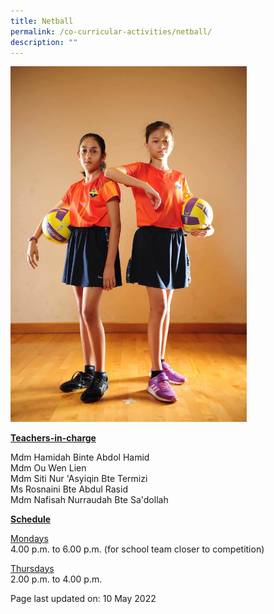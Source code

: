 ```yaml
---
title: Netball
permalink: /co-curricular-activities/netball/
description: ""
---
```

<img style="width: 75%;" src="/images/netball.jpeg">
<p><u><strong>Teachers-in-charge</strong></u></p>
<p>Mdm Hamidah Binte Abdol Hamid<br />Mdm Ou Wen Lien<br />Mdm Siti Nur 'Asyiqin Bte Termizi<br />Ms Rosnaini Bte Abdul Rasid<br />Mdm Nafisah Nurraudah Bte Sa'dollah</p>
<p><u><strong>Schedule</strong></u></p>
<p><u>Mondays</u><br />4.00 p.m. to 6.00 p.m. (for school team closer to competition)</p>
<p><u>Thursdays</u><br />2.00 p.m. to 4.00 p.m.</p>

<p>Page last updated on: 10 May 2022</p>